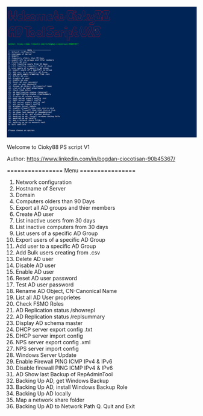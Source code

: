 ![Alt text](https://github.com/cioky88/powershell/blob/main/Capture.PNG?raw=true "Script Menu")

Welcome to Cioky88
PS script V1

Author: https://www.linkedin.com/in/bogdan-ciocotisan-90b45367/


================ Menu ================
1. Network configuration
2. Hostname of Server
3. Domain
4. Computers olders than 90 Days
5. Export all AD groups and thier members
6. Create AD user
7. List inactive users from 30 days
8. List inactive computers from 30 days
9. List users of a specific AD Group
10. Export users of a specific AD Group
11. Add user to a specific AD Group
12. Add Bulk users creating from .csv
13. Delete AD user
14. Disable AD user
15. Enable AD user
16. Reset AD user password
17. Test AD user password
18. Rename AD Object, CN-Canonical Name
19. List all AD User proprietes
20. Check FSMO Roles
21. AD Replication status /showrepl
22. AD Replication status /replsummary
23. Display AD schema master
24. DHCP server export config .txt
25. DHCP server import config
26. NPS server export config .xml
27. NPS server import config
28. Windows Server Update
29. Enable Firewall PING ICMP IPv4 & IPv6
30. Disable firewall PING ICMP IPv4 & IPv6
31. AD Show last Backup of RepAdminTool
32. Backing Up AD, get Windows Backup
33. Backing Up AD, install Windows Backup Role
34. Backing Up AD locally
35. Map a network share folder
36. Backing Up AD to Network Path
Q. Quit and Exit


